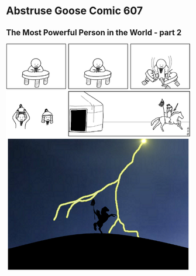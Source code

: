 # Abstruse Goose Comic 607
## The Most Powerful Person in the World - part 2

![image](youve_always_had_the_power_my_dear_you_just_had_to_learn_it_for_yourself.png)

